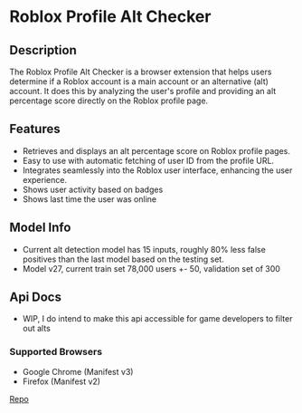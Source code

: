 # Roblox Profile Alt Checker

## Description
The Roblox Profile Alt Checker is a browser extension that helps users determine if a Roblox account is a main account or an alternative (alt) account. It does this by analyzing the user's profile and providing an alt percentage score directly on the Roblox profile page.

## Features
- Retrieves and displays an alt percentage score on Roblox profile pages.
- Easy to use with automatic fetching of user ID from the profile URL.
- Integrates seamlessly into the Roblox user interface, enhancing the user experience.
- Shows user activity based on badges
- Shows last time the user was online

## Model Info
- Current alt detection model has 15 inputs, roughly 80% less false positives than the last model based on the testing set.
- Model v27, current train set 78,000 users +- 50, validation set of 300

## Api Docs
- WIP, I do intend to make this api accessible for game developers to filter out alts

### Supported Browsers
- Google Chrome (Manifest v3)
- Firefox (Manifest v2)

[Repo](https://github.com/FiddllePat/Alt)
